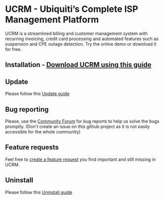 # UCRM - Ubiquiti’s Complete ISP Management Platform

UCRM is a streamlined billing and customer management system with recurring invoicing, credit card processing and automated features such as suspension and CPE outage detection. Try the online demo or download it for free.

## Installation - [Download UCRM using this guide](https://github.com/U-CRM/billing/wiki/Installation-guide)

## Update 
Please follow this [Update guide](https://github.com/U-CRM/billing/wiki/Update-guide)

## Bug reporting
Please, use the [Community Forum](https://community.ubnt.com/t5/UCRM-Complete-WISP-Management/bd-p/UCRM) for bug reports to help us solve the bugs promptly. (Don't create an issue on this github project as it is not easily accessible for the whole community)

## Feature requests
Feel free to [create a feature request](https://community.ubnt.com/t5/UCRM-Feature-Requests/idb-p/UCRM-Ideas) you find important and still missing in UCRM.

## Uninstall 
Please follow this [Uninstall guide](https://github.com/U-CRM/billing/wiki/Uninstall-guide)
